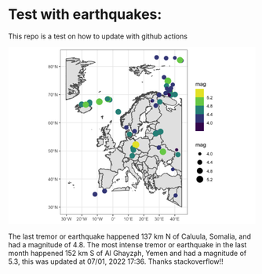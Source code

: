 <!-- README.md is generated from README.Rmd. Please edit that file -->

Test with earthquakes:
======================

This repo is a test on how to update with github actions

![](man/figures/README-unnamed-chunk-2-1.png)

The last tremor or earthquake happened 137 km N of Caluula, Somalia, and
had a magnitude of 4.8. The most intense tremor or earthquake in the
last month happened 152 km S of Al Ghayz̧ah, Yemen and had a magnitude of
5.3, this was updated at 07/01, 2022 17:36. Thanks stackoverflow!!
